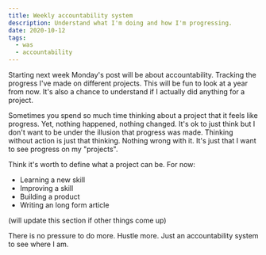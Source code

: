 ```yaml
---
title: Weekly accountability system
description: Understand what I'm doing and how I'm progressing.
date: 2020-10-12
tags:
  - was
  - accountability
---
```

Starting next week Monday's post will be about accountability. Tracking the progress I've made on different projects. This will be fun to look at a year from now. It's also a chance to understand if I actually did anything for a project. 

Sometimes you spend so much time thinking about a project that it feels like progress. Yet, nothing happened, nothing changed. It's ok to just think but I don't want to be under the illusion that progress was made. Thinking without action is just that thinking. Nothing wrong with it. It's just that I want to see progress on my "projects".

Think it's worth to define what a project can be.  For now:
- Learning a new skill
- Improving a skill
- Building a product 
- Writing an long form article

(will update this section if other things come up) 

There is no pressure to do more. Hustle more. Just an accountability system to see where I am. 